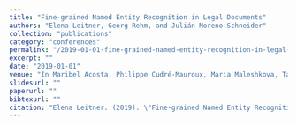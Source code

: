 ```yaml
---
title: "Fine-grained Named Entity Recognition in Legal Documents"
authors: "Elena Leitner, Georg Rehm, and Julián Moreno-Schneider"
collection: "publications"
category: "conferences"
permalink: "/2019-01-01-fine-grained-named-entity-recognition-in-legal-documents"
excerpt: ""
date: "2019-01-01"
venue: "In Maribel Acosta, Philippe Cudré-Mauroux, Maria Maleshkova, Tassilo Pellegrini, Harald Sack, and York Sure-Vetter, editors, Semantic Systems. The Power of AI and Knowledge Graphs. Proceedings of the 15th International Conference (SEMANTiCS 2019), number 11702 in Lecture Notes in Computer Science, pages 272-287, Karlsruhe, Germany, 9 2019. Springer. 10/11 September 2019."
slidesurl: ""
paperurl: ""
bibtexurl: ""
citation: "Elena Leitner. (2019). \"Fine-grained Named Entity Recognition in Legal Documents.\" *In Maribel Acosta, Philippe Cudré-Mauroux, Maria Maleshkova, Tassilo Pellegrini, Harald Sack, and York Sure-Vetter, editors, Semantic Systems. The Power of AI and Knowledge Graphs. Proceedings of the 15th International Conference (SEMANTiCS 2019), number 11702 in Lecture Notes in Computer Science, pages 272-287, Karlsruhe, Germany, 9 2019. Springer. 10/11 September 2019.*."
---
```


